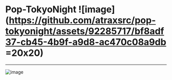 # Pop-TokyoNight ![image](https://github.com/atraxsrc/pop-tokyonight/assets/92285717/bf8adf37-cb45-4b9f-a9d8-ac470c08a9db =20x20)

---
![image](https://github.com/atraxsrc/pop-tokyonight/assets/92285717/dc919724-02cf-4cfd-859d-ce6e29605c6a)
